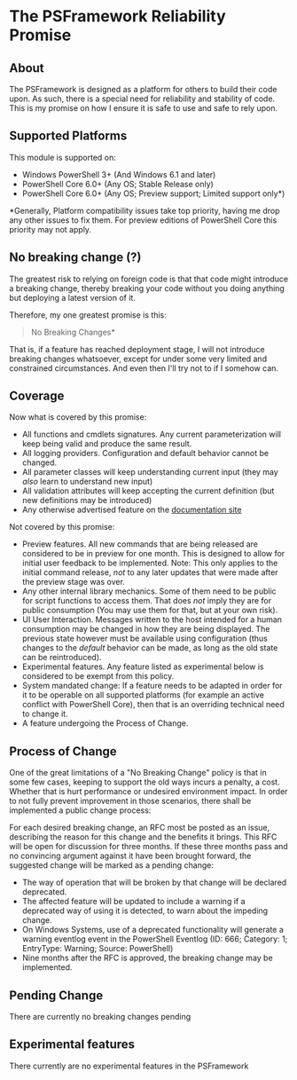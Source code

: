 # The PSFramework Reliability Promise
## About

The PSFramework is designed as a platform for others to build their code upon.
As such, there is a special need for reliability and stability of code.
This is my promise on how I ensure it is safe to use and safe to rely upon.

## Supported Platforms

This module is supported on:

 - Windows PowerShell 3+ (And Windows 6.1 and later)
 - PowerShell Core 6.0+ (Any OS; Stable Release only)
 - PowerShell Core 6.0+ (Any OS; Preview support; Limited support only*)

*Generally, Platform compatibility issues take top priority, having me drop any other issues to fix them.
For preview editions of PowerShell Core this priority may not apply.

## No breaking change (?)

The greatest risk to relying on foreign code is that that code might introduce a breaking change, thereby breaking your code without you doing anything but deploying a latest version of it.

Therefore, my one greatest promise is this:

> No Breaking Changes*

That is, if a feature has reached deployment stage, I will not introduce breaking changes whatsoever, except for under some very limited and constrained circumstances.
And even then I'll try not to if I somehow can.

## Coverage

Now what is covered by this promise:

 - All functions and cmdlets signatures. Any current parameterization will keep being valid and produce the same result.
 - All logging providers. Configuration and default behavior cannot be changed.
 - All parameter classes will keep understanding current input (they may _also_ learn to understand new input)
 - All validation attributes will keep accepting the current definition (but new definitions may be introduced)
 - Any otherwise advertised feature on the [documentation site](https://psframework.org/documentation/documents/psframework.html)

Not covered by this promise:

 - Preview features. All new commands that are being released are considered to be in preview for one month. This is designed to allow for initial user feedback to be implemented. Note: This only applies to the initial command release, _not_ to any later updates that were made after the preview stage was over.
 - Any other internal library mechanics. Some of them need to be public for script functions to access them. That does _not_ imply they are for public consumption (You may use them for that, but at your own risk).
 - UI User Interaction. Messages written to the host intended for a human consumption may be changed in how they are being displayed. The previous state however must be available using configuration (thus changes to the _default_ behavior can be made, as long as the old state can be reintroduced).
 - Experimental features. Any feature listed as experimental below is considered to be exempt from this policy.
 - System mandated change: If a feature needs to be adapted in order for it to be operable on all supported platforms (for example an active conflict with PowerShell Core), then that is an overriding technical need to change it.
 - A feature undergoing the Process of Change.

## Process of Change

One of the great limitations of a "No Breaking Change" policy is that in some few cases, keeping to support the old ways incurs a penalty, a cost.
Whether that is hurt performance or undesired environment impact.
In order to not fully prevent improvement in those scenarios, there shall be implemented a public change process:

For each desired breaking change, an RFC most be posted as an issue, describing the reason for this change and the benefits it brings.
This RFC will be open for discussion for three months.
If these three months pass and no convincing argument against it have been brought forward, the suggested change will be marked as a pending change:

 - The way of operation that will be broken by that change will be declared deprecated.
 - The affected feature will be updated to include a warning if a deprecated way of using it is detected, to warn about the impeding change.
 - On Windows Systems, use of a deprecated functionality will generate a warning eventlog event in the PowerShell Eventlog (ID: 666; Category: 1; EntryType: Warning; Source: PowerShell)
 - Nine months after the RFC is approved, the breaking change may be implemented.

## Pending Change

There are currently no breaking changes pending

## Experimental features

There currently are no experimental features in the PSFramework